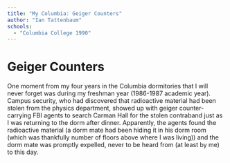 ```yaml
---
title: "My Columbia: Geiger Counters"
author: "Ian Tattenbaum"
schools:
  - "Columbia College 1990"
---
```


# Geiger Counters

One moment from my four years in the Columbia dormitories that I will never forget was during my freshman year (1986-1987 academic year). Campus security, who had discovered that radioactive material had been stolen from the physics department, showed up with geiger counter-carrying FBI agents to search Carman Hall for the stolen contraband just as I was returning to the dorm after dinner. Apparently, the agents found the radioactive material (a dorm mate had been hiding it in his dorm room (which was thankfully number of floors above where I was living)) and the dorm mate was promptly expelled, never to be heard from (at least by me) to this day.
